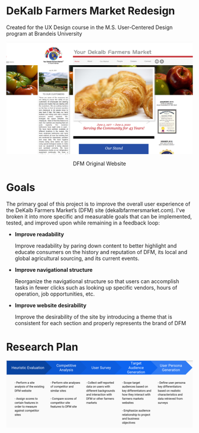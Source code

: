 # DeKalb Farmers Market Redesign
Created for the UX Design course in the M.S. User-Centered Design program at Brandeis University


![Original Website](/images/dfm.png)
<p align="center">DFM Original Website</p>





# Goals
 The primary goal of this project is to improve the overall user experience of the DeKalb Farmers Market’s (DFM) site (dekalbfarmersmarket.com). I’ve broken it into more specific and measurable goals that can be implemented, tested, and improved upon while remaining in a feedback loop:
*	**Improve readability**
    
    Improve readability by paring down content to better highlight and educate consumers on the history and reputation of DFM, its local and global agricultural sourcing, and its current events. 

*	**Improve navigational structure** 
    
    Reorganize the navigational structure so that users can accomplish tasks in fewer clicks such as looking up specific vendors, hours of operation, job opportunities, etc. 

*	**Improve website desirability** 
    
    Improve the desirability of the site by introducing a theme that is consistent for each section and properly represents the brand of DFM 




# Research Plan

![Research Plan](/images/research_plan.png)

